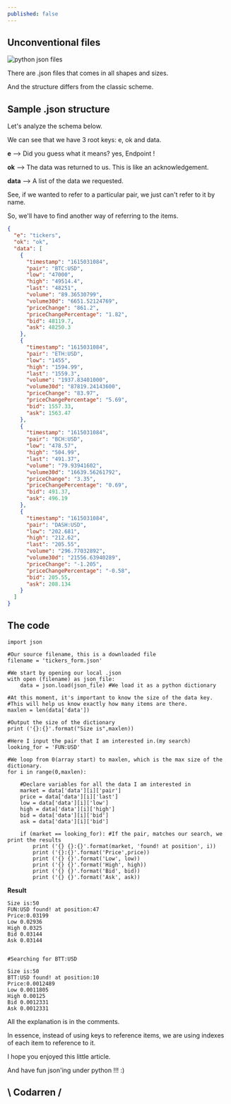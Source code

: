 ```yaml
---
published: false
---
```

## Unconventional files

![python json files](https://github.com/codarrenvelvindron/codarrenvelvindron.github.io/raw/master/images/python-logo.png)

There are .json files that comes in all shapes and sizes.

And the structure differs from the classic scheme.

## Sample .json structure
Let's analyze the schema below.

We can see that we have 3 root keys:
e, ok and data.

**e** --> Did you guess what it means? yes, Endpoint !

**ok** --> The data was returned to us. This is like an acknowledgement.

**data** --> A list of the data we requested.

See, if we wanted to refer to a particular pair, we just can't refer to it by name.

So, we'll have to find another way of referring to the items.
```json
{
  "e": "tickers",
  "ok": "ok",
  "data": [
    {
      "timestamp": "1615031084",
      "pair": "BTC:USD",
      "low": "47000",
      "high": "49514.4",
      "last": "48251",
      "volume": "89.36530799",
      "volume30d": "6651.52124769",
      "priceChange": "861.2",
      "priceChangePercentage": "1.82",
      "bid": 48119.7,
      "ask": 48250.3
    },
    {
      "timestamp": "1615031084",
      "pair": "ETH:USD",
      "low": "1455",
      "high": "1594.99",
      "last": "1559.3",
      "volume": "1937.83401000",
      "volume30d": "87819.24143600",
      "priceChange": "83.97",
      "priceChangePercentage": "5.69",
      "bid": 1557.33,
      "ask": 1563.47
    },
    {
      "timestamp": "1615031084",
      "pair": "BCH:USD",
      "low": "478.57",
      "high": "504.99",
      "last": "491.37",
      "volume": "79.93941602",
      "volume30d": "16639.56261792",
      "priceChange": "3.35",
      "priceChangePercentage": "0.69",
      "bid": 491.37,
      "ask": 496.19
    },
    {
      "timestamp": "1615031084",
      "pair": "DASH:USD",
      "low": "202.681",
      "high": "212.62",
      "last": "205.55",
      "volume": "296.77032892",
      "volume30d": "21556.63940289",
      "priceChange": "-1.205",
      "priceChangePercentage": "-0.58",
      "bid": 205.55,
      "ask": 208.134
    }
  ]
}
```

## The code
```
import json

#Our source filename, this is a downloaded file
filename = 'tickers_form.json'

#We start by opening our local .json
with open (filename) as json_file:
    data = json.load(json_file) #We load it as a python dictionary

#At this moment, it's important to know the size of the data key.
#This will help us know exactly how many items are there.
maxlen = len(data['data'])

#Output the size of the dictionary
print ('{}:{}'.format("Size is",maxlen))

#Here I input the pair that I am interested in.(my search)
looking_for = 'FUN:USD'

#We loop from 0(array start) to maxlen, which is the max size of the dictionary.
for i in range(0,maxlen):

    #Declare variables for all the data I am interested in
    market = data['data'][i]['pair']
    price = data['data'][i]['last']
    low = data['data'][i]['low']
    high = data['data'][i]['high']
    bid = data['data'][i]['bid']
    ask = data['data'][i]['bid']
    
    if (market == looking_for): #If the pair, matches our search, we print the results
        print ('{} {}:{}'.format(market, 'found! at position', i))
        print ('{}:{}'.format('Price',price))
        print ('{} {}'.format('Low', low))
        print ('{} {}'.format('High', high))
        print ('{} {}'.format('Bid', bid))
        print ('{} {}'.format('Ask', ask))
```

**Result**
```
Size is:50
FUN:USD found! at position:47
Price:0.03199
Low 0.02936
High 0.0325
Bid 0.03144
Ask 0.03144


#Searching for BTT:USD

Size is:50
BTT:USD found! at position:10
Price:0.0012489
Low 0.0011805
High 0.00125
Bid 0.0012331
Ask 0.0012331
```

All the explanation is in the comments.

In essence, instead of using keys to reference items, we are using indexes of each item to reference to it.

I hope you enjoyed this little article.

And have fun json'ing under python !!! :)

## \ Codarren /